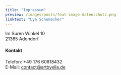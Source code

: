 ```yaml
---
title: "Impressum"
preview: /images/posts/feat-image-datenschutz.png
linktext: "Lya Schumacher"
---
```



 
Im Suren Winkel 10  
21365 Adendorf
#### Kontakt
Telefon: +49 176 60818432  
E-Mail: contact@artbyella.de

